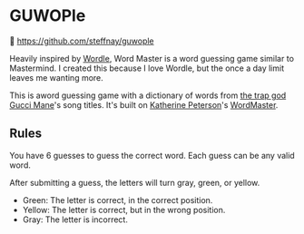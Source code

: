 # GUWOPle

🔗 https://github.com/steffnay/guwople

Heavily inspired by [Wordle](https://www.powerlanguage.co.uk/wordle/), Word Master is a word guessing game similar to Mastermind. I created this because I love Wordle, but the once a day limit leaves me wanting more.

This is aword guessing game with a dictionary of words from [the trap god Gucci Mane](https://twitter.com/gucci1017)'s song titles. It's built on [Katherine Peterson](https://twitter.com/katherinecodes)'s [WordMaster](https://octokatherine.github.io/word-master).

## Rules

You have 6 guesses to guess the correct word.
Each guess can be any valid word.

After submitting a guess, the letters will turn gray, green, or yellow.

- Green: The letter is correct, in the correct position.
- Yellow: The letter is correct, but in the wrong position.
- Gray: The letter is incorrect.

